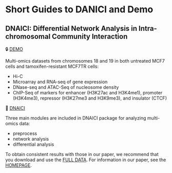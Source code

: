 #  Short Guides to DANICI and Demo
## DNAICI: Differential Network Analysis in Intra-chromosomal Community Interaction

:lock: [DEMO](https://github.com/differential-network-analysis/dnaici/tree/master/demo)

Multi-omics datasets from chromosomes 18 and 19 in both untreated MCF7 cells and tamoxifen-resistant MCF7TR cells:
* Hi-C
* Microarray and RNA-seq of gene expression
* DNase-seq and ATAC-Seq of nucleosome density
* ChIP-Seq of markers for enhancer (H3K27ac and H3K4me1), promoter (H3K4me3), repressor (H3K27me3 and H3K9me3), and insulator (CTCF)

:key: [DNAICI](https://github.com/differential-network-analysis/dnaici/tree/master/dnaici)

Three main modules are included in DNAICI package for analyzing multi-omics data:
* preprocess
* network analysis
* differential analysis


To obtain consistent results with those in our paper, we recommend that you download and use the [FULL DATA](https://drive.google.com/file/d/1YbdZ7y5bRNqbP_4hVt6rcZM2Om1PoA-b/view?usp=drive_link).
For information in our paper, see the [HOMEPAGE](https://differential-network-analysis.github.io/dnaici-webpage/).


